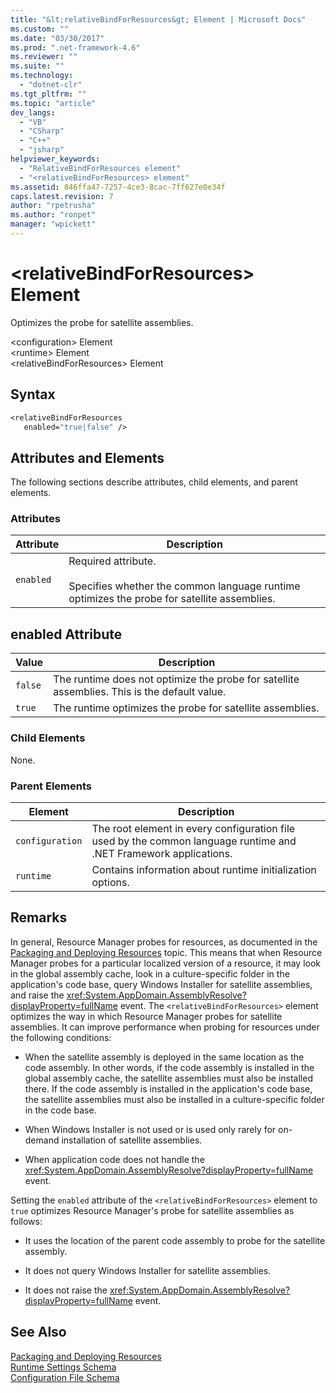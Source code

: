 ```yaml
---
title: "&lt;relativeBindForResources&gt; Element | Microsoft Docs"
ms.custom: ""
ms.date: "03/30/2017"
ms.prod: ".net-framework-4.6"
ms.reviewer: ""
ms.suite: ""
ms.technology: 
  - "dotnet-clr"
ms.tgt_pltfrm: ""
ms.topic: "article"
dev_langs: 
  - "VB"
  - "CSharp"
  - "C++"
  - "jsharp"
helpviewer_keywords: 
  - "RelativeBindForResources element"
  - "<relativeBindForResources> element"
ms.assetid: 846ffa47-7257-4ce3-8cac-7ff627e0e34f
caps.latest.revision: 7
author: "rpetrusha"
ms.author: "ronpet"
manager: "wpickett"
---
```

# &lt;relativeBindForResources&gt; Element
Optimizes the probe for satellite assemblies.  
  
 \<configuration> Element  
\<runtime> Element  
\<relativeBindForResources> Element  
  
## Syntax  
  
```vb  
<relativeBindForResources    
   enabled="true|false" />  
```  
  
## Attributes and Elements  
 The following sections describe attributes, child elements, and parent elements.  
  
### Attributes  
  
|Attribute|Description|  
|---------------|-----------------|  
|`enabled`|Required attribute.<br /><br /> Specifies whether the common language runtime optimizes the probe for satellite assemblies.|  
  
## enabled Attribute  
  
|Value|Description|  
|-----------|-----------------|  
|`false`|The runtime does not optimize the probe for satellite assemblies. This is the default value.|  
|`true`|The runtime optimizes the probe for satellite assemblies.|  
  
### Child Elements  
 None.  
  
### Parent Elements  
  
|Element|Description|  
|-------------|-----------------|  
|`configuration`|The root element in every configuration file used by the common language runtime and .NET Framework applications.|  
|`runtime`|Contains information about runtime initialization options.|  
  
## Remarks  
 In general, Resource Manager probes for resources, as documented in the [Packaging and Deploying Resources](../../../../../docs/framework/resources/packaging-and-deploying-resources-in-desktop-apps.md) topic. This means that when Resource Manager probes for a particular localized version of a resource, it may look in the global assembly cache, look in a culture-specific folder in the application's code base, query Windows Installer for satellite assemblies, and raise the <xref:System.AppDomain.AssemblyResolve?displayProperty=fullName> event. The `<relativeBindForResources>` element optimizes the way in which Resource Manager probes for satellite assemblies. It can improve performance when probing for resources under the following conditions:  
  
-   When the satellite assembly is deployed in the same location as the code assembly. In other words, if the code assembly is installed in the global assembly cache, the satellite assemblies must also be installed there. If the code assembly is installed in the application's code base, the satellite assemblies must also be installed in a culture-specific folder in the code base.  
  
-   When Windows Installer is not used or is used only rarely for on-demand installation of satellite assemblies.  
  
-   When application code does not handle the <xref:System.AppDomain.AssemblyResolve?displayProperty=fullName> event.  
  
 Setting the `enabled` attribute of the `<relativeBindForResources>` element to `true` optimizes Resource Manager's probe for satellite assemblies as follows:  
  
-   It uses the location of the parent code assembly to probe for the satellite assembly.  
  
-   It does not query Windows Installer for satellite assemblies.  
  
-   It does not raise the <xref:System.AppDomain.AssemblyResolve?displayProperty=fullName> event.  
  
## See Also  
 [Packaging and Deploying Resources](../../../../../docs/framework/resources/packaging-and-deploying-resources-in-desktop-apps.md)   
 [Runtime Settings Schema](../../../../../docs/framework/configuring-apps/file-schema/runtime/index.md)   
 [Configuration File Schema](../../../../../docs/framework/configuring-apps/file-schema/index.md)